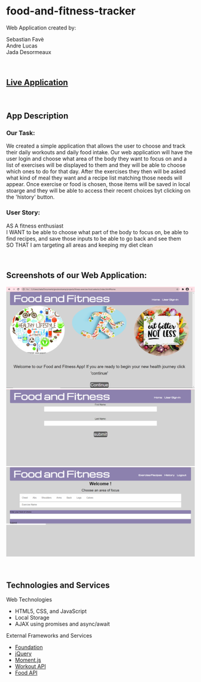 # **food-and-fitness-tracker**
Web Application created by:

Sebastian Fav&egrave;\
Andre Lucas\
Jada Desormeaux


&nbsp;
## **[Live Application](https://spfave.github.io/fitness-exercise-food-selector/)**


&nbsp;
## **App Description**
### Our Task:

We created a simple application that allows the user to choose and track their daily workouts and daily food intake. Our web application will have the user login and choose what area of the body they want to focus on and a list of exercises will be displayed to them and they will be able to choose which ones to do for that day. After the exercises they then will be asked what kind of meal they want and a recipe list matching those needs will appear. Once exercise or food is chosen, those items will be saved in local stoarge and they will be able to access their recent choices byt clicking on the 'history' button. 

### User Story:

AS A fitness enthusiast \
I WANT to be able to choose what part of the body to focus on, be able to find recipes, and save those inputs to be able to go back and see them \
SO THAT I am targeting all areas and keeping my diet clean


&nbsp;
## Screenshots of our Web Application:
![Home Page](./assets/images/screenshot1.PNG)
![User Sign-In Page](./assets/images/screenshot2.PNG)
![Exercise and Recipe Page](./assets/images/screenshot3.PNG)


&nbsp;
## **Technologies and Services**
Web Technologies
- HTML5, CSS, and JavaScript
- Local Storage
- AJAX using promises and async/await

External Frameworks and Services
- [Foundation](https://get.foundation/index.html)
- [jQuery](https://jquery.com/) 
- [Moment.js](https://momentjs.com/)
- [Workout API](https://wger.de/en/software/api)
- [Food API](https://www.edamam.com/)